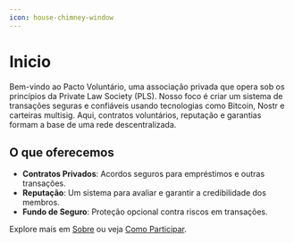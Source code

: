 ```yaml
---
icon: house-chimney-window
---
```


# Inicio

Bem-vindo ao Pacto Voluntário, uma associação privada que opera sob os princípios da Private Law Society (PLS). Nosso foco é criar um sistema de transações seguras e confiáveis usando tecnologias como Bitcoin, Nostr e carteiras multisig. Aqui, contratos voluntários, reputação e garantias formam a base de uma rede descentralizada.

## O que oferecemos

* **Contratos Privados**: Acordos seguros para empréstimos e outras transações.
* **Reputação**: Um sistema para avaliar e garantir a credibilidade dos membros.
* **Fundo de Seguro**: Proteção opcional contra riscos em transações.

Explore mais em [Sobre](inicio/sobre-nos.md) ou veja [Como Participar](inicio/como-participar.md).
